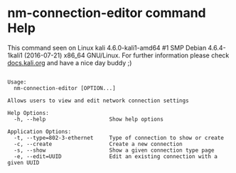 # nm-connection-editor command Help
 
 This command seen on Linux kali 4.6.0-kali1-amd64 #1 SMP Debian 4.6.4-1kali1 (2016-07-21) x86_64 GNU/Linux. For further information please check [docs.kali.org](docs.kali.org) and have a nice day buddy ;) 

~~~

Usage:
  nm-connection-editor [OPTION...]

Allows users to view and edit network connection settings

Help Options:
  -h, --help                    Show help options

Application Options:
  -t, --type=802-3-ethernet     Type of connection to show or create
  -c, --create                  Create a new connection
  -s, --show                    Show a given connection type page
  -e, --edit=UUID               Edit an existing connection with a given UUID


~~~

